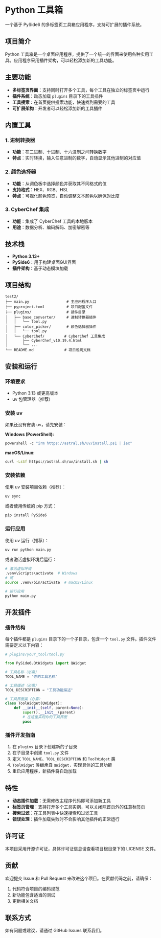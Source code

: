 # Python 工具箱

一个基于 PySide6 的多标签页工具箱应用程序，支持可扩展的插件系统。

## 项目简介

Python 工具箱是一个桌面应用程序，提供了一个统一的界面来使用各种实用工具。应用程序采用插件架构，可以轻松添加新的工具功能。

## 主要功能

- **多标签页界面**：支持同时打开多个工具，每个工具在独立的标签页中运行
- **插件系统**：动态加载 `plugins` 目录下的工具插件
- **工具搜索**：在首页提供搜索功能，快速找到需要的工具
- **可扩展架构**：开发者可以轻松添加新的工具插件

## 内置工具

### 1. 进制转换器
- **功能**：在二进制、十进制、十六进制之间转换数字
- **特点**：实时转换，输入任意进制的数字，自动显示其他进制的对应值

### 2. 颜色选择器
- **功能**：从调色板中选择颜色并获取其不同格式的值
- **支持格式**：HEX、RGB、HSL
- **特点**：可视化颜色预览，自动调整文本颜色以确保对比度

### 3. CyberChef 集成
- **功能**：集成了 CyberChef 工具的本地版本
- **用途**：数据分析、编码解码、加密解密等

## 技术栈

- **Python 3.13+**
- **PySide6**：用于构建桌面GUI界面
- **插件架构**：基于动态模块加载

## 项目结构

```
test2/
├── main.py                 # 主应用程序入口
├── pyproject.toml          # 项目配置文件
├── plugins/                # 插件目录
│   ├── base_converter/     # 进制转换器插件
│   │   └── tool.py
│   ├── color_picker/       # 颜色选择器插件
│   │   └── tool.py
│   └── CyberChef/         # CyberChef 工具集成
│       ├── CyberChef_v10.19.4.html
│       └── ...
└── README.md              # 项目说明文档
```

## 安装和运行

### 环境要求

- Python 3.13 或更高版本
- uv 包管理器（推荐）

### 安装 uv

如果还没有安装 uv，请先安装：

**Windows (PowerShell):**
```powershell
powershell -c "irm https://astral.sh/uv/install.ps1 | iex"
```

**macOS/Linux:**
```bash
curl -LsSf https://astral.sh/uv/install.sh | sh
```

### 安装依赖

使用 uv 安装项目依赖（推荐）：

```bash
uv sync
```

或者使用传统的 pip 方式：

```bash
pip install PySide6
```

### 运行应用

使用 uv 运行（推荐）：

```bash
uv run python main.py
```

或者激活虚拟环境后运行：

```bash
# 激活虚拟环境
.venv\Scripts\activate  # Windows
# 或
source .venv/bin/activate  # macOS/Linux

# 运行应用
python main.py
```

## 开发插件

### 插件结构

每个插件都是 `plugins` 目录下的一个子目录，包含一个 `tool.py` 文件。插件文件需要定义以下内容：

```python
# plugins/your_tool/tool.py

from PySide6.QtWidgets import QWidget

# 工具名称（必需）
TOOL_NAME = "你的工具名称"

# 工具描述（必需）
TOOL_DESCRIPTION = "工具功能描述"

# 工具界面类（必需）
class ToolWidget(QWidget):
    def __init__(self, parent=None):
        super().__init__(parent)
        # 在这里实现你的工具界面
        pass
```

### 插件开发指南

1. 在 `plugins` 目录下创建新的子目录
2. 在子目录中创建 `tool.py` 文件
3. 定义 `TOOL_NAME`、`TOOL_DESCRIPTION` 和 `ToolWidget` 类
4. `ToolWidget` 类继承自 `QWidget`，实现具体的工具功能
5. 重启应用程序，新插件将自动加载

## 特性

- **动态插件加载**：无需修改主程序代码即可添加新工具
- **标签页管理**：支持打开多个工具实例，可以关闭除首页外的任意标签页
- **搜索过滤**：在工具列表中快速搜索和过滤工具
- **错误处理**：插件加载失败时不会影响其他插件的正常运行

## 许可证

本项目采用开源许可证，具体许可证信息请查看项目根目录下的 LICENSE 文件。

## 贡献

欢迎提交 Issue 和 Pull Request 来改进这个项目。在贡献代码之前，请确保：

1. 代码符合项目的编码规范
2. 新功能包含适当的测试
3. 更新相关文档

## 联系方式

如有问题或建议，请通过 GitHub Issues 联系我们。